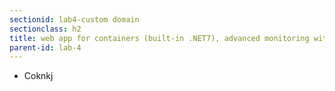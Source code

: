 ```yaml
---
sectionid: lab4-custom domain
sectionclass: h2
title: web app for containers (built-in .NET7), advanced monitoring with Kudu
parent-id: lab-4
---
```



- Coknkj
